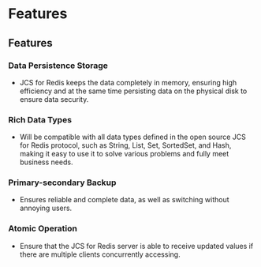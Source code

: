 # Features

## Features
### Data Persistence Storage
- JCS for Redis keeps the data completely in memory, ensuring high efficiency and at the same time persisting data on the physical disk to ensure data security.

### Rich Data Types
- Will be compatible with all data types defined in the open source JCS for Redis protocol, such as String, List, Set, SortedSet, and Hash, making it easy to use it to solve various problems and fully meet business needs.

### Primary-secondary Backup
- Ensures reliable and complete data, as well as switching without annoying users.

### Atomic Operation
- Ensure that the JCS for Redis server is able to receive updated values if there are multiple clients concurrently accessing.
